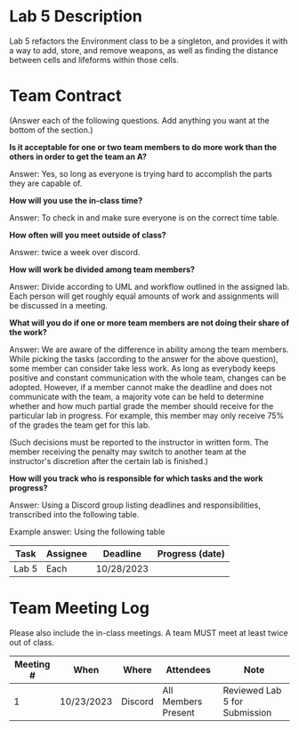 # Lab 5 Description

Lab 5 refactors the Environment class to be a singleton, and provides it with a way to add, store, and remove weapons, as well as finding the distance between cells and lifeforms within those cells.

# Team Contract

(Answer each of the following questions. Add anything you want at the bottom of
the section.)

**Is it acceptable for one or two team members to do more work than the others
in order to get the team an A?**

Answer: Yes, so long as everyone is trying hard to accomplish the parts they are capable of.

**How will you use the in-class time?**

Answer: To check in and make sure everyone is on the correct time table.

**How often will you meet outside of class?**

Answer: twice a week over discord.

**How will work be divided among team members?**

Answer: Divide according to UML and workflow outlined in the assigned lab. Each person will get roughly equal amounts of work and assignments will be discussed in a meeting.

**What will you do if one or more team members are not doing their share of the work?**

Answer: We are aware of the difference in ability among the team
members. While picking the tasks (according to the answer for the above
question), some member can consider take less work. As long as everybody keeps
positive and constant communication with the whole team, changes can be
adopted. However, if a member cannot make the deadline and does not communicate
with the team, a majority vote can be held to determine whether and how much
partial grade the member should receive for the particular lab in progress. For
example, this member may only receive 75% of the grades the team get for this
lab.

(Such decisions must be reported to the instructor in written form. The member
receiving the penalty may switch to another team at the instructor's discretion
after the certain lab is finished.)


**How will you track who is responsible for which tasks and the work progress?**

Answer: Using a Discord group listing deadlines and responsibilities, transcribed into the following table.

Example answer: Using the following table

| Task | Assignee | Deadline | Progress (date) |
|---|---|---|---|
| Lab 5 | Each | 10/28/2023 | |


# Team Meeting Log

Please also include the in-class meetings. A team MUST meet at least twice out
of class.

| Meeting # | When | Where | Attendees | Note |
|---|---|---|---|---|
| 1 | 10/23/2023 | Discord | All Members Present | Reviewed Lab 5 for Submission |


